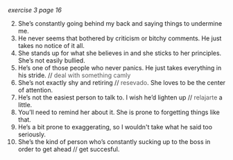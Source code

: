 _exercise 3 page 16_

2. She’s constantly going behind my back and saying things to undermine me.
3. He never seems that bothered by criticism or bitchy comments. He just takes no notice of it all.
4. She stands up for what she believes in and she sticks to her principles. She’s not easily bullied.
5. He’s one of those people who never panics. He just takes everything in his stride. //<font color="#595959"> deal with something camly</font>
6. She’s not exactly shy and retiring // <font color="#595959">resevado</font>. She loves to be the center of attention.
7. He’s not the easiest person to talk to. I wish he’d lighten up // <font color="#595959">relajarte</font> a little.
8. You’ll need to remind her about it. She is prone to forgetting things like that.
9. He’s a bit prone to exaggerating, so I wouldn't take what he said too seriously.
10. She’s the kind of person who’s constantly sucking up to the boss in order to get ahead // get succesful.